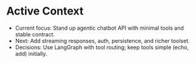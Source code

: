 # Active Context

- Current focus: Stand up agentic chatbot API with minimal tools and stable contract.
- Next: Add streaming responses, auth, persistence, and richer toolset.
- Decisions: Use LangGraph with tool routing; keep tools simple (echo, add) initially.
